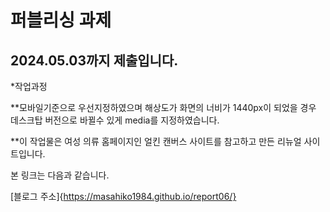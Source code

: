 # 퍼블리싱 과제

## 2024.05.03까지 제출입니다.

*작업과정

  **모바일기준으로 우선지정하였으며 해상도가 화면의 너비가 1440px이 되었을 경우 데스크탑 버전으로 바뀔수 있게 media를 지정하였습니다.
  
  **이 작업물은 여성 의류 홈페이지인 얼킨 캔버스 사이트를 참고하고 만든 리뉴얼 사이트입니다. 
  
본 링크는 다음과 같습니다.

[블로그 주소]{https://masahiko1984.github.io/report06/}
